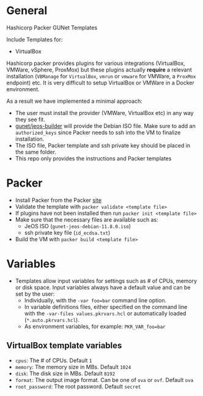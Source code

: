 # General
Hashicorp Packer GUNet Templates

Include Templates for:
* VirtualBox

Hashicorp packer provides plugins for various integrations (VirtualBox, VMWare, vSphere, ProxMox) but these plugins actually **require** a relevant installation (`VBManage` for `VirtualBox`, `vmrun` or `vmware` for VMWare, a `ProxMox` endpoint) etc. It is very difficult to setup VirtualBox or VMWare in a Docker environment.

As a result we have implemented a minimal approach:
* The user must install the provider (VMWare, VirtualBox etc) in any way they see fit.
* [gunet/jeos-builder](https://github.com/gunet/JeOS/) will provide the Debian ISO file. Make sure to add an `authorized_keys` since Packer needs to ssh into the VM to finalize installation.
* The ISO file, Packer template and ssh private key should be placed in the same folder.
* This repo only provides the instructions and Packer templates

# Packer
* Install Packer from the Packer [site](https://developer.hashicorp.com/packer/install)
* Validate the template with `packer validate <template file>`
* If plugins have not been installed then run `packer init <template file>`
* Make sure that the necessary files are available such as:
  - JeOS ISO (`gunet-jeos-debian-11.8.0.iso`)
  - ssh private key file (`id_ecdsa.txt`)
* Build the VM with `packer build <template file>`

# Variables
* Templates allow input variables for settings such as # of CPUs, memory or disk space. Input variables always have a default value and can be set by the user:
  - Individually, with the `-var foo=bar` command line option.
  - In variable definitions files, either specified on the command line with the `-var-files values.pkrvars.hcl` or automatically loaded (`*.auto.pkrvars.hcl`).
  - As environment variables, for example: `PKR_VAR_foo=bar`

## VirtualBox template variables
* `cpus`: The # of CPUs. Default `1`
* `memory`: The memory size in MBs. Default `1024`
* `disk`: The disk size in MBs. Default `8192`
* `format`: The output image format. Can be one of `ova` or `ovf`. Default `ova`
* `root_password`: The root password. Default `secret`